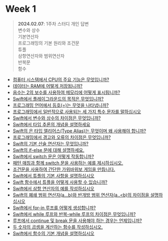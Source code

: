 # Week 1
> **2024.02.07**: 1주차 스터디 개인 답변<br>
> 변수와 상수<br>
> 기본연산자<br>
> 프로그래밍의 기본 원리와 조건문<br>
> 튜플<br>
> 삼항연산자와 범위연산자<br>
> 반복문<br>
> 함수<br>
- [컴퓨터 시스템에서 CPU의 주요 기능은 무엇입니까?](https://github.com/Allen30-study/Week-1/blob/main/01_%EC%BB%B4%ED%93%A8%ED%84%B0%20%EC%8B%9C%EC%8A%A4%ED%85%9C%EC%97%90%EC%84%9C%20CPU%EC%9D%98%20%EC%A3%BC%EC%9A%94%20%EA%B8%B0%EB%8A%A5%EC%9D%80%20%EB%AC%B4%EC%97%87%EC%9E%85%EB%8B%88%EA%B9%8C%3F.md)
- [데이터는 RAM에 어떻게 저장됩니까?](https://github.com/Allen30-study/Week-1/blob/main/02_%EB%8D%B0%EC%9D%B4%ED%84%B0%EB%8A%94%20RAM%EC%97%90%20%EC%96%B4%EB%96%BB%EA%B2%8C%20%EC%A0%80%EC%9E%A5%EB%90%A9%EB%8B%88%EA%B9%8C%3F.md)
- [음수는 2의 보수를 사용하여 메모리에 어떻게 표시됩니까?](https://github.com/Allen30-study/Week-1/blob/main/03_%EC%9D%8C%EC%88%98%EB%8A%94%202%EC%9D%98%20%EB%B3%B4%EC%88%98%EB%A5%BC%20%EC%82%AC%EC%9A%A9%ED%95%98%EC%97%AC%20%EB%A9%94%EB%AA%A8%EB%A6%AC%EC%97%90%20%EC%96%B4%EB%96%BB%EA%B2%8C%20%ED%91%9C%EC%8B%9C%EB%90%A9%EB%8B%88%EA%B9%8C%3F.md)
- [Swift에서 플레이그라운드의 목적은 무엇입니까?](https://github.com/Allen30-study/Week-1/blob/main/04_Swift%EC%97%90%EC%84%9C%20%ED%94%8C%EB%A0%88%EC%9D%B4%EA%B7%B8%EB%9D%BC%EC%9A%B4%EB%93%9C%EC%9D%98%20%EB%AA%A9%EC%A0%81%EC%9D%80%20%EB%AC%B4%EC%97%87%EC%9E%85%EB%8B%88%EA%B9%8C%3F.md)
- [프로그래밍 언어에서 등호(=)는 무엇을 나타냅니까?](https://github.com/Allen30-study/Week-1/blob/main/05_%ED%94%84%EB%A1%9C%EA%B7%B8%EB%9E%98%EB%B0%8D%20%EC%96%B8%EC%96%B4%EC%97%90%EC%84%9C%20%EB%93%B1%ED%98%B8(%3D)%EB%8A%94%20%EB%AC%B4%EC%97%87%EC%9D%84%20%EB%82%98%ED%83%80%EB%83%85%EB%8B%88%EA%B9%8C%3F.md)
- [프로그래밍에서 일반적으로 사용되는 세 가지 특수 문자를 말하십시오](https://github.com/Allen30-study/Week-1/blob/main/06_%ED%94%84%EB%A1%9C%EA%B7%B8%EB%9E%98%EB%B0%8D%EC%97%90%EC%84%9C%20%EC%9D%BC%EB%B0%98%EC%A0%81%EC%9C%BC%EB%A1%9C%20%EC%82%AC%EC%9A%A9%EB%90%98%EB%8A%94%20%EC%84%B8%20%EA%B0%80%EC%A7%80%20%ED%8A%B9%EC%88%98%20%EB%AC%B8%EC%9E%90%EB%A5%BC%20%EB%A7%90%ED%95%98%EC%8B%AD%EC%8B%9C%EC%98%A4.md)
- [Swift에서 변수와 상수의 차이점은 무엇입니까?](https://github.com/Allen30-study/Week-1/blob/main/07_Swift%EC%97%90%EC%84%9C%20%EB%B3%80%EC%88%98%EC%99%80%20%EC%83%81%EC%88%98%EC%9D%98%20%EC%B0%A8%EC%9D%B4%EC%A0%90%EC%9D%80%20%EB%AC%B4%EC%97%87%EC%9E%85%EB%8B%88%EA%B9%8C%3F.md)
- [Swift에서 타입 추론의 개념을 설명하세요](https://github.com/Allen30-study/Week-1/blob/main/08_Swift%EC%97%90%EC%84%9C%20%ED%83%80%EC%9E%85%20%EC%B6%94%EB%A1%A0%EC%9D%98%20%EA%B0%9C%EB%85%90%EC%9D%84%20%EC%84%A4%EB%AA%85%ED%95%98%EC%84%B8%EC%9A%94.md)
- [Swift의 은 타입 앨리어스(Type Alias)는 무엇이며 왜 사용해야 합니까?](https://github.com/Allen30-study/Week-1/blob/main/09_Swift%EC%9D%98%20%EC%9D%80%20%ED%83%80%EC%9E%85%20%EC%95%A8%EB%A6%AC%EC%96%B4%EC%8A%A4(Type%20Alias)%EB%8A%94%20%EB%AC%B4%EC%97%87%EC%9D%B4%EB%A9%B0%20%EC%99%9C%20%EC%82%AC%EC%9A%A9%ED%95%B4%EC%95%BC%20%ED%95%A9%EB%8B%88%EA%B9%8C%3F.md)
- [프로그래밍에서 경고와 오류의 차이점은 무엇입니까?](https://github.com/Allen30-study/Week-1/blob/main/10_%ED%94%84%EB%A1%9C%EA%B7%B8%EB%9E%98%EB%B0%8D%EC%97%90%EC%84%9C%20%EA%B2%BD%EA%B3%A0%EC%99%80%20%EC%98%A4%EB%A5%98%EC%9D%98%20%EC%B0%A8%EC%9D%B4%EC%A0%90%EC%9D%80%20%EB%AC%B4%EC%97%87%EC%9E%85%EB%8B%88%EA%B9%8C%3F.md)
- [Swift의 기본 산술 연산자는 무엇입니까?](https://github.com/Allen30-study/Week-1/blob/main/11_Swift%EC%9D%98%20%EA%B8%B0%EB%B3%B8%20%EC%82%B0%EC%88%A0%20%EC%97%B0%EC%82%B0%EC%9E%90%EB%8A%94%20%EB%AC%B4%EC%97%87%EC%9E%85%EB%8B%88%EA%B9%8C%3F.md)
- [Swift의 if-else 문에 대해 설명하세요.](https://github.com/Allen30-study/Week-1/blob/main/13_Swift%EC%9D%98%20if-else%20%EB%AC%B8%EC%97%90%20%EB%8C%80%ED%95%B4%20%EC%84%A4%EB%AA%85%ED%95%98%EC%84%B8%EC%9A%94..md)
- [Swift에서 switch 문은 어떻게 작동합니까?](https://github.com/Allen30-study/Week-1/blob/main/14_Swift%EC%97%90%EC%84%9C%20switch%20%EB%AC%B8%EC%9D%80%20%EC%96%B4%EB%96%BB%EA%B2%8C%20%EC%9E%91%EB%8F%99%ED%95%A9%EB%8B%88%EA%B9%8C%3F.md)
- [패턴 매칭과 함께 switch 문을 사용하는 예를 제시하십시오.](https://github.com/Allen30-study/Week-1/blob/main/15_%ED%8C%A8%ED%84%B4%20%EB%A7%A4%EC%B9%AD%EA%B3%BC%20%ED%95%A8%EA%BB%98%20switch%20%EB%AC%B8%EC%9D%84%20%EC%82%AC%EC%9A%A9%ED%95%98%EB%8A%94%20%EC%98%88%EB%A5%BC%20%EC%A0%9C%EC%8B%9C%ED%95%98%EC%8B%AD%EC%8B%9C%EC%98%A4..md)
- [조건문을 사용하여 간단한 가위바위보 게임을 만듭니다.](https://github.com/Allen30-study/Week-1/blob/main/16_%EC%A1%B0%EA%B1%B4%EB%AC%B8%EC%9D%84%20%EC%82%AC%EC%9A%A9%ED%95%98%EC%97%AC%20%EA%B0%84%EB%8B%A8%ED%95%9C%20%EA%B0%80%EC%9C%84%EB%B0%94%EC%9C%84%EB%B3%B4%20%EA%B2%8C%EC%9E%84%EC%9D%84%20%EB%A7%8C%EB%93%AD%EB%8B%88%EB%8B%A4..md)
- [Swift에서 튜플의 기본 사항을 설명하십시오](https://github.com/Allen30-study/Week-1/blob/main/17_Swift%EC%97%90%EC%84%9C%20%ED%8A%9C%ED%94%8C%EC%9D%98%20%EA%B8%B0%EB%B3%B8%20%EC%82%AC%ED%95%AD%EC%9D%84%20%EC%84%A4%EB%AA%85%ED%95%98%EC%8B%AD%EC%8B%9C%EC%98%A4.md)
- [Swift 함수에서 튜플을 어떻게 사용할 수 있습니까?](https://github.com/Allen30-study/Week-1/blob/main/18_Swift%20%ED%95%A8%EC%88%98%EC%97%90%EC%84%9C%20%ED%8A%9C%ED%94%8C%EC%9D%84%20%EC%96%B4%EB%96%BB%EA%B2%8C%20%EC%82%AC%EC%9A%A9%ED%95%A0%20%EC%88%98%20%EC%9E%88%EC%8A%B5%EB%8B%88%EA%B9%8C%3F.md)
- [Swift에서 삼항 연산자의 예를 작성하십시오](https://github.com/Allen30-study/Week-1/blob/main/19_Swift%EC%97%90%EC%84%9C%20%EC%82%BC%ED%95%AD%20%EC%97%B0%EC%82%B0%EC%9E%90%EC%9D%98%20%EC%98%88%EB%A5%BC%20%EC%9E%91%EC%84%B1%ED%95%98%EC%8B%AD%EC%8B%9C%EC%98%A4.md)
- [Swift의 폐쇄 범위 연산자(a...b)와 반개방 범위 연산자(a..<b)의 차이점을 설명하십시오](https://github.com/Allen30-study/Week-1/blob/main/20_Swift%EC%9D%98%20%ED%8F%90%EC%87%84%20%EB%B2%94%EC%9C%84%20%EC%97%B0%EC%82%B0%EC%9E%90(a...b)%EC%99%80%20%EB%B0%98%EA%B0%9C%EB%B0%A9%20%EB%B2%94%EC%9C%84%20%EC%97%B0%EC%82%B0%EC%9E%90(a..%3Cb)%EC%9D%98%20%EC%B0%A8%EC%9D%B4%EC%A0%90%EC%9D%84%20%EC%84%A4%EB%AA%85%ED%95%98%EC%8B%AD%EC%8B%9C%EC%98%A4.md)
- [Swift에서 for-in 루프를 어떻게 생성합니까?](https://github.com/Allen30-study/Week-1/blob/main/21_Swift%EC%97%90%EC%84%9C%20for-in%20%EB%A3%A8%ED%94%84%EB%A5%BC%20%EC%96%B4%EB%96%BB%EA%B2%8C%20%EC%83%9D%EC%84%B1%ED%95%A9%EB%8B%88%EA%B9%8C%3F.md)
- [Swift에서 while 루프와 반복-while 루프의 차이점은 무엇입니까?](https://github.com/Allen30-study/Week-1/blob/main/22_Swift%EC%97%90%EC%84%9C%20while%20%EB%A3%A8%ED%94%84%EC%99%80%20%EB%B0%98%EB%B3%B5-while%20%EB%A3%A8%ED%94%84%EC%9D%98%20%EC%B0%A8%EC%9D%B4%EC%A0%90%EC%9D%80%20%EB%AC%B4%EC%97%87%EC%9E%85%EB%8B%88%EA%B9%8C%3F.md)
- [루프에서 continue 및 break 문을 사용해야 하는 경우는 언제입니까?](https://github.com/Allen30-study/Week-1/blob/main/23_%EB%A3%A8%ED%94%84%EC%97%90%EC%84%9C%20continue%20%EB%B0%8F%20break%20%EB%AC%B8%EC%9D%84%20%EC%82%AC%EC%9A%A9%ED%95%B4%EC%95%BC%20%ED%95%98%EB%8A%94%20%EA%B2%BD%EC%9A%B0%EB%8A%94%20%EC%96%B8%EC%A0%9C%EC%9E%85%EB%8B%88%EA%B9%8C%3F.md)
- [두 숫자의 곱셈을 계산하는 함수를 작성하십시오.](https://github.com/Allen30-study/Week-1/blob/main/24_%EB%91%90%20%EC%88%AB%EC%9E%90%EC%9D%98%20%EA%B3%B1%EC%85%88%EC%9D%84%20%EA%B3%84%EC%82%B0%ED%95%98%EB%8A%94%20%ED%95%A8%EC%88%98%EB%A5%BC%20%EC%9E%91%EC%84%B1%ED%95%98%EC%8B%AD%EC%8B%9C%EC%98%A4..md)
- [Swift에서 함수의 기본 개념을 설명하십시오](https://github.com/Allen30-study/Week-1/blob/main/25_Swift%EC%97%90%EC%84%9C%20%ED%95%A8%EC%88%98%EC%9D%98%20%EA%B8%B0%EB%B3%B8%20%EA%B0%9C%EB%85%90%EC%9D%84%20%EC%84%A4%EB%AA%85%ED%95%98%EC%8B%AD%EC%8B%9C%EC%98%A4.md)